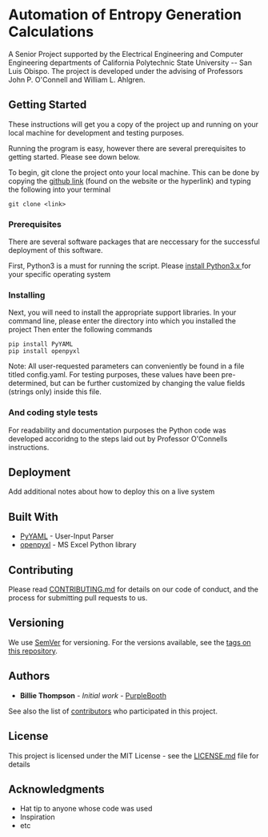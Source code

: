 # Automation of Entropy Generation Calculations
A Senior Project supported by the Electrical Engineering and Computer Engineering departments of California Polytechnic State University -- San Luis Obispo. The project is developed under the advising of Professors John P. O'Connell and William L. Ahlgren. 

## Getting Started

These instructions will get you a copy of the project up and running on your local machine for development and testing purposes. 

Running the program is easy, however there are several prerequisites to getting started. Please see down below. 

To begin, git clone the project onto your local machine. This can be done by copying the [github link]("https://github.com/rlandesman/GreenAmmoniaProject.git") (found on the website or the hyperlink) and typing the following into your terminal

```
git clone <link>
```

### Prerequisites

There are several software packages that are neccessary for the successful deployment of this software.

First, Python3 is a must for running the script. Please [install Python3.x ](https://www.python.org/downloads/ "Python Download Page") for your specific operating system 

### Installing

Next, you will need to install the appropriate support libraries. In your command line, please enter the directory into which you installed the project
Then enter the following commands

```
pip install PyYAML
pip install openpyxl
```

Note: All user-requested parameters can conveniently be found in a file titled config.yaml. For testing purposes, these values have been pre-determined, but can be further customized by changing the value fields (strings only) inside this file. 

### And coding style tests

For readability and documentation purposes the Python code was developed accoridng to the steps laid out by Professor O'Connells instructions.

## Deployment

Add additional notes about how to deploy this on a live system

## Built With

* [PyYAML](https://pyyaml.org/wiki/PyYAMLDocumentation) - User-Input Parser
* [openpyxl](https://openpyxl.readthedocs.io/en/stable/) - MS Excel Python library

## Contributing

Please read [CONTRIBUTING.md](https://gist.github.com/PurpleBooth/b24679402957c63ec426) for details on our code of conduct, and the process for submitting pull requests to us.

## Versioning

We use [SemVer](http://semver.org/) for versioning. For the versions available, see the [tags on this repository](https://github.com/your/project/tags).

## Authors

* **Billie Thompson** - *Initial work* - [PurpleBooth](https://github.com/PurpleBooth)

See also the list of [contributors](https://github.com/your/project/contributors) who participated in this project.

## License

This project is licensed under the MIT License - see the [LICENSE.md](LICENSE.md) file for details

## Acknowledgments

* Hat tip to anyone whose code was used
* Inspiration
* etc

